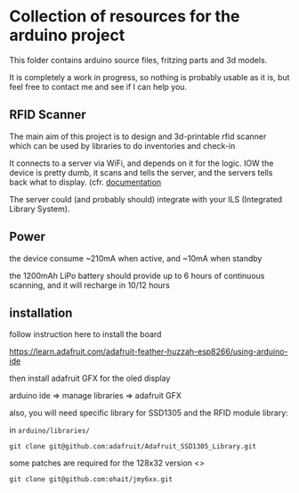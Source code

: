 # Collection of resources for the arduino project

This folder contains arduino source files, fritzing parts and 3d models.

It is completely a work in progress, so nothing is probably usable as it is, but feel free to contact me and see if I can help you.

## RFID Scanner

The main aim of this project is to design and 3d-printable rfid scanner which can be used by libraries to do inventories and check-in

It connects to a server via WiFi, and depends on it for the logic. IOW the device is pretty dumb, it scans and tells the server, and the servers tells back what to display. (cfr. [documentation](../doc/scanner_protocol.md)

The server could (and probably should) integrate with your ILS (Integrated Library System).

## Power

the device consume ~210mA when active, and ~10mA when standby

the 1200mAh LiPo battery should provide up to 6 hours of continuous scanning, and it will recharge in 10/12 hours

## installation

follow instruction here to install the board 

https://learn.adafruit.com/adafruit-feather-huzzah-esp8266/using-arduino-ide


then install adafruit GFX for the oled display

arduino ide => manage libraries => adafruit GFX


also, you will need specific library for SSD1305 and the RFID module library:

in `arduino/libraries/`

`git clone git@github.com:adafruit/Adafruit_SSD1305_Library.git`

some patches are required for the 128x32 version <<TODO>>

`git clone git@github.com:ohait/jmy6xx.git`


